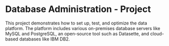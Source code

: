# Database Administration - Project

This project demonstrates how to set up, test, and optimize the data platform. The platform includes various on-premises database servers like MySQL and PostgreSQL, an open-source tool such as Datasette, and cloud-based databases like IBM DB2.
